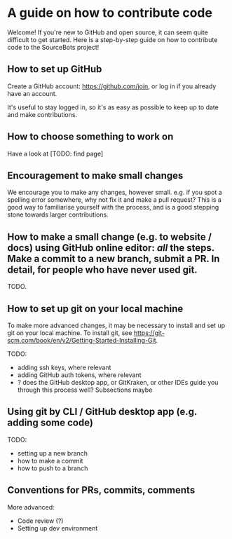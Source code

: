 # A guide on how to contribute code

Welcome! If you're new to GitHub and open source, it can seem quite difficult to get started.
Here is a step-by-step guide on how to contribute code to the SourceBots project!

## How to set up GitHub
Create a GitHub account: https://github.com/join, or log in if you already have an account.

It's useful to stay logged in, so it's as easy as possible to keep up to date and make contributions.

## How to choose something to work on
Have a look at [TODO: find page]

## Encouragement to make small changes
We encourage you to make any changes, however small. e.g. if you spot a spelling error somewhere, why not fix it and make a pull request? This is a good way to familiarise yourself with the process, and is a good stepping stone towards larger contributions.

## How to make a small change (e.g. to website / docs) using GitHub online editor: *all* the steps. Make a commit to a new branch, submit a PR. In detail, for people who have never used git.
TODO.

## How to set up git on your local machine
To make more advanced changes, it may be necessary to install and set up git on your local machine.
To install git, see https://git-scm.com/book/en/v2/Getting-Started-Installing-Git.

TODO:
* adding ssh keys, where relevant
* adding GitHub auth tokens, where relevant
* ? does the GitHub desktop app, or GitKraken, or other IDEs guide you through this process well? Subsections maybe

## Using git by CLI / GitHub desktop app (e.g. adding some code)
TODO:
* setting up a new branch
* how to make a commit
* how to push to a branch


## Conventions for PRs, commits, comments

More advanced:
* Code review (?)
* Setting up dev environment
